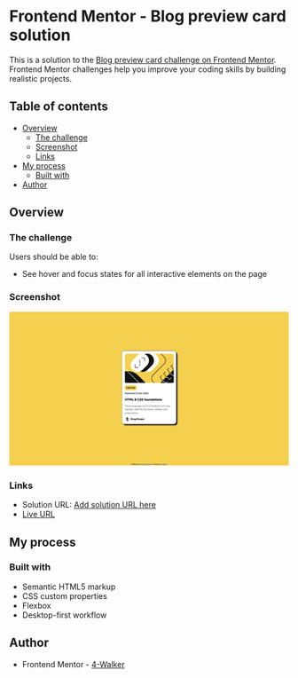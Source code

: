 # Frontend Mentor - Blog preview card solution

This is a solution to the [Blog preview card challenge on Frontend Mentor](https://www.frontendmentor.io/challenges/blog-preview-card-ckPaj01IcS). Frontend Mentor challenges help you improve your coding skills by building realistic projects.

## Table of contents

- [Overview](#overview)
  - [The challenge](#the-challenge)
  - [Screenshot](#screenshot)
  - [Links](#links)
- [My process](#my-process)
  - [Built with](#built-with)
- [Author](#author)

## Overview

### The challenge

Users should be able to:

- See hover and focus states for all interactive elements on the page

### Screenshot

![](./screenshots/desktop.png)

### Links

- Solution URL: [Add solution URL here](https://your-solution-url.com)
- [Live URL](https://4-walker.github.io/fem_blogprievewchallenge/)

## My process

### Built with

- Semantic HTML5 markup
- CSS custom properties
- Flexbox
- Desktop-first workflow

## Author

- Frontend Mentor - [4-Walker](https://www.frontendmentor.io/profile/4-Walker)
